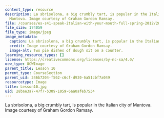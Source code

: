 ```yaml
---
content_type: resource
description: La sbrisolona, a big crumbly tart, is popular in the Italian city of
  Mantova. Image courtesy of Graham Gordon Ramsay.
file: /courses/es-s41-speak-italian-with-your-mouth-full-spring-2012/28bae3a747f7b30910596aa0afeb7534_Lesson10.jpg
file_size: 174059
file_type: image/jpeg
image_metadata:
  caption: La sbrisolona, a big crumbly tart, is popular in the Italian city of Mantova.
  credit: Image courtesy of Graham Gordon Ramsay.
  image-alt: Two pie dishes of dough sit on a counter.
learning_resource_types: []
license: https://creativecommons.org/licenses/by-nc-sa/4.0/
ocw_type: OCWImage
parent_title: Lesson 10
parent_type: CourseSection
parent_uid: 246b7204-f562-c6cf-d930-6a51cbf7a049
resourcetype: Image
title: Lesson10.jpg
uid: 28bae3a7-47f7-b309-1059-6aa0afeb7534
---
```

La sbrisolona, a big crumbly tart, is popular in the Italian city of Mantova. Image courtesy of Graham Gordon Ramsay.